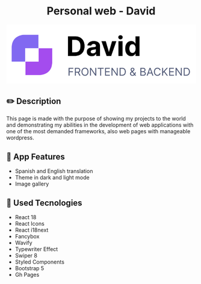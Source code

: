 <h1 align='center'>Personal web - David</h1>

![Isotipo - David](/david-front-back.jpg)

## :pencil2: Description

This page is made with the purpose of showing my projects to the world and demonstrating my abilities in the development of web applications with one of the most demanded frameworks, also web pages with manageable wordpress.

## :star2: App Features

- Spanish and English translation
- Theme in dark and light mode
- Image gallery

## :wrench: Used Tecnologies

- React 18
- React Icons
- React i18next
- Fancybox
- Wavify
- Typewriter Effect
- Swiper 8
- Styled Components
- Bootstrap 5
- Gh Pages

